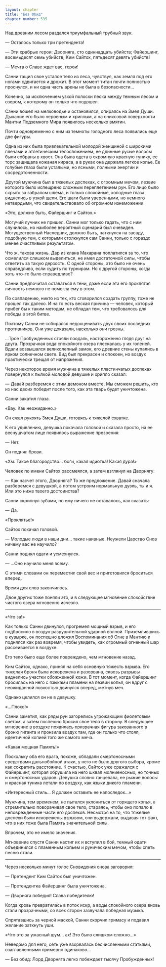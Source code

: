 ```yaml
---
layout: chapter
title: "Без Обид"
chapter_number: 535
---
```


Над древним лесом раздался триумфальный трубный звук.

— Осталось только три претендента!

— Эти храбрые герои: Дворняга, сто одиннадцать убийств; Файершинг, восемьдесят семь убийств; Ким Сайтох, пятьдесят девять убийств!

— Мечта о Славе ждет вас, герои!

Санни тащил свое усталое тело из леса, чувствуя, как земля под его ногами сдвигается и дрожит. В этот момент титан почти полностью проснулся, и ни одна часть арены не была в безопасности...

Конечно, за исключением узкой полоски песка между темным лесом и озером, к которому он только что подошел.

Санни вошел на мелководье и остановился, опираясь на Змея Души. Дыхание его было неровным и хриплым, а на ониксовой поверхности Мантии Подземного Мира появилось несколько вмятин.

Почти одновременно с ним из темноты голодного леса появились еще две фигуры.

Одна из них была привлекательной молодой женщиной с широкими плечами и атлетическим телосложением, ее длинные русые волосы были собраны в хвост. Она была одета в скромную красную тунику, ее торс защищала кожаная кираса, а в руках она держала легкое копье. Ее голубые глаза были усталыми, но ясными, полными энергии и сосредоточенности.

Другой мужчина был в тяжелых доспехах, с огромным мечом, лезвие которого было испещрено сложным переплетением рун. Его лицо было скрыто за забралом шлема, и только спокойные, холодные глаза виднелись в узкой щели. Его шаги были уверенными, но немного нетвердыми, что свидетельствовало об огромном изнеможении.

«Это, должно быть, Файершинг и Сайтох.»

Могучий лучник не пришел. Санни мог только гадать, что с ним случилось, но наиболее вероятный сценарий был очевиден. Могущественный Наследник, должно быть, наткнулся на засаду, подобную тем, с которыми столкнулся сам Санни, только с гораздо менее счастливым результатом.

Что ж, такова жизнь. Дар из клана Махарана поплатился за то, что осмелился слишком выделиться, не имея достаточной силы, чтобы ответить за такую дерзость. С одной стороны, это было не очень справедливо, если судить по турнирам. Но с другой стороны, когда хоть что-то было справедливо?

Санни предпочитал оставаться в тени, даже если эта его проклятая личность немного не помогла ему в этом.

По совпадению, никто из тех, кто сговорился создать группу, тоже не прошел так далеко. И на то есть веская причина — человек, который прибег бы к таким методам, не обладал тем, что требовалось для победы в этой битве.

Поэтому Санни не собирался недооценивать двух своих последних противников. Они уже доказали, насколько они грозны.

...Трое Пробужденных стояли поодаль, настороженно глядя друг на друга. Прозрачная вода спокойного озера плескалась у их голеней. Вдали возвышался великолепный замок, его древние стены купались в ярком солнечном свете. Вид был прекрасен и спокоен, но воздух практически трещал от напряжения.

Через некоторое время мужчина в тяжелых пластинчатых доспехах повернулся к пылкой молодой девушке и хрипло сказал:

— Давай разберемся с этим демоном вместе. Мы сможем решить, кто из нас двоих победит после того, как эта тварь будет уничтожена.

Санни закатил глаза.

«Вау. Как неожиданно.»

Он сжал рукоять Змея Души, готовясь к тяжелой схватке.

К его удивлению, девушка покачала головой и сказала просто, на ее веснушчатом лице появилось выражение презрения:

— Нет.

Он поднял брови.

«Хм. Такое благородство... боги, какая идиотка! Какая дура!»

Человек по имени Сайтох рассмеялся, а затем взглянул на Дворнягу:

— Как насчет этого, Дворняга? То же предложение. Давай сначала разберемся с девушкой, а потом устроим нормальную дуэль, ты и я. Или это ниже твоего достоинства?

Санни скрипнул зубами, но ему ничего не оставалось, как сказать:

— Да.

«Проклятье!»

Сайтох покачал головой.

— Молодые люди в наши дни... такие наивные. Неужели Царство Снов ничему вас не научило?

Санни поднял одати и усмехнулся.

— ...Оно научило меня всему.

С этими словами он переместил свой вес и приготовился броситься вперед.

Время для слов закончилось.

Двое других тоже поняли это, и в следующее мгновение спокойствие чистого озера мгновенно исчезло.

***

«Что за!»

Как только Санни двинулся, прогремел мощный взрыв, и его подбросило в воздух разрушительной ударной волной. Приземлившись в кувырке, он поспешно вложил Воспоминания об Огне в Мантию и поднялся как раз вовремя, чтобы увидеть, как огромный огненный шар рассеивается в воздухе.

Его тело было еще более повреждено, чем мгновение назад.

Ким Сайтох, однако, принял на себя основную тяжесть взрыва. Его тяжелая броня была искорежена и разорвана, сквозь разрывы виднелись участки обожженной кожи. В тот момент, когда Файершинг бросилась на него с языками пламени на лезвии копья, он вдруг с неожиданной ловкостью двинулся вперед, метнув меч.

Однако целился он не в девушку.

«...Плохо!»

Санни заметил, как ряды рун загорелись угрожающим фиолетовым светом, а затем поспешно бросил свое тело в сторону. В следующее мгновение в воздухе появилась призрачная фигура закованного в броню гиганта и пронзила воздух там, где он только что стоял, идентичной копией того же самого меча.

«Какая мощная Память!»

Поскольку оба его врага, похоже, обладали смертоносными средствами дальнобойной атаки, у него не было другого выбора, кроме как сократить расстояние. К счастью, Сайтох уже сражался с Файершинг, которая обрушила на него шквал молниеносных, но точных и смертоносных ударов. Девушка словно танцевала, ее рыжие волосы и красная туника летали по воздуху, как языки дикого пламени.

«Интересный стиль... Я должен оставить ее напоследок...»

Мужчина, тем временем, не пытался уклониться от горящего копья, а стремительно поворачивал свое тело, стараясь, чтобы оно попало в неповрежденные части его доспехов. Несмотря на то, что тяжелые доспехи были искорежены взрывом, они выдержали, выдавая тот факт, что в них тоже была Память значительной силы.

Впрочем, это не имело значения.

Мгновение спустя Санни настиг их и вступил в бой, темный одати объединился с пламенным копьем и руническим мечом, чтобы спеть песню стали.

***

Через несколько минут голос Сновидения снова заговорил:

— Претендент Ким Сайтох был уничтожен.

— Претендентка Файершинг была уничтожена.

— Дворняга победил! Слава победителю!

Когда кровь превратилась в поток искр, а воды спокойного озера вновь стали прозрачными, со всех сторон зазвучала победная музыка.

Спрятавшись за черной маской, Санни скорчил гримасу и подавил желание заткнуть уши.

«Что это за ужасный шум... ах! Это было слишком сложно...»

Неведомо для него, сеть уже взорвалась бесчисленными статьями, озаглавленными примерно одинаково...

— Без обид: Лорд Дворняга легко побеждает тысячу Пробужденных!